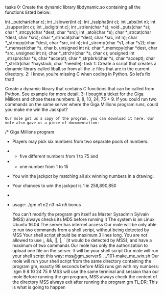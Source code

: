 tasks 0:
Create the dynamic library libdynamic.so containing all the functions listed below:

int _putchar(char c);
int _islower(int c);
int _isalpha(int c);
int _abs(int n);
int _isupper(int c);
int _isdigit(int c);
int _strlen(char *s);
void _puts(char *s);
char *_strcpy(char *dest, char *src);
int _atoi(char *s);
char *_strcat(char *dest, char *src);
char *_strncat(char *dest, char *src, int n);
char *_strncpy(char *dest, char *src, int n);
int _strcmp(char *s1, char *s2);
char *_memset(char *s, char b, unsigned int n);
char *_memcpy(char *dest, char *src, unsigned int n);
char *_strchr(char *s, char c);
unsigned int _strspn(char *s, char *accept);
char *_strpbrk(char *s, char *accept);
char *_strstr(char *haystack, char *needle);
task 1:
Create a script that creates a dynamic library called liball.so from all the .c files that are in the current directory.
2:
I know, you’re missing C when coding in Python. So let’s fix that!

Create a dynamic library that contains C functions that can be called from Python. See example for more detail.
3:
I bought a ticket for the Giga Millions and chose these numbers: 9, 8, 10, 24, 75 + 9. If you could run two commands on the same server where the Giga Millions program runs, could you make me win the Jackpot?

    Our mole got us a copy of the program, you can download it here. Our mole also gave us a piece of documentation:

/* Giga Millions program                                                                                    
  * Players may pick six numbers from two separate pools of numbers:                                                
  * - five different numbers from 1 to 75 and                                                                       
  * - one number from 1 to 15                                                                                       
  * You win the jackpot by matching all six winning numbers in a drawing.                                           
  * Your chances to win the jackpot is 1 in 258,890,850                                                             
  *                                                                                                                 
  * usage: ./gm n1 n2 n3 n4 n5 bonus

    You can’t modify the program gm itself as Master Sysadmin Sylvain (MSS) always checks its MD5 before running it
    The system is an Linux Ubuntu 16.04
    The server has internet access
    Our mole will be only able to run two commands from a shell script, without being detected by MSS
    Your shell script should be maximum 3 lines long. You are not allowed to use ;, &&, ||, |, ` (it would be detected by MSS), and have a maximum of two commands
    Our mole has only the authorization to upload one file on the server. It will be your shell script
    Our mole will run your shell script this way: mss@gm_server$ . ./101-make_me_win.sh
    Our mole will run your shell script from the same directory containing the program gm, exactly 98 seconds before MSS runs gm with my numbers: ./gm 9 8 10 24 75 9
    MSS will use the same terminal and session than our mole
    Before running the gm program, MSS always check the content of the directory
    MSS always exit after running the program gm
    TL;DR; This is what is going to happen

